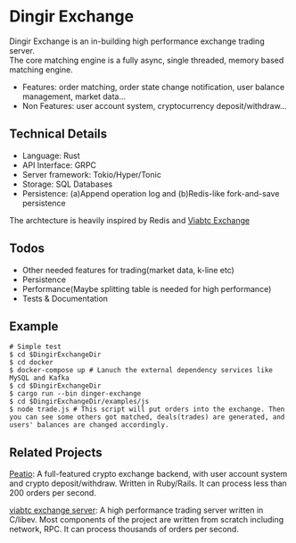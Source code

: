# Dingir Exchange
Dingir Exchange is an in-building high performance exchange trading server.   
The core matching engine is a fully async, single threaded, memory based matching engine. 

* Features: order matching, order state change notification, user balance management, market data...   
* Non Features: user account system, cryptocurrency deposit/withdraw...

## Technical Details

* Language: Rust
* API Interface: GRPC
* Server framework: Tokio/Hyper/Tonic
* Storage: SQL Databases
* Persistence: (a)Append operation log and (b)Redis-like fork-and-save persistence

The archtecture is heavily inspired by Redis and [Viabtc Exchange](https://github.com/viabtc/viabtc_exchange_server)

## Todos

* Other needed features for trading(market data, k-line etc)
* Persistence
* Performance(Maybe splitting table is needed for high performance)
* Tests & Documentation

## Example

```
# Simple test
$ cd $DingirExchangeDir
$ cd docker
$ docker-compose up # Lanuch the external dependency services like MySQL and Kafka
$ cd $DingirExchangeDir
$ cargo run --bin dinger-exchange
$ cd $DingirExchangeDir/examples/js
$ node trade.js # This script will put orders into the exchange. Then you can see some others got matched, deals(trades) are generated, and users' balances are changed accordingly. 
```

## Related Projects

[Peatio](https://github.com/openware/peatio): A full-featured crypto exchange backend, with user account system and crypto deposit/withdraw. Written in Ruby/Rails. It can process less than 200 orders per second.  

[viabtc exchange server](https://github.com/viabtc/viabtc_exchange_server): A high performance trading server written in C/libev. Most components of the project are written from scratch including network, RPC. It can process thousands of orders per second.
